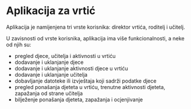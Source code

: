 # Aplikacija za vrtić

Aplikacija je namijenjena tri vrste korisnika: direktor vrtića, roditelj i učitelj.

U zavisnosti od vrste korisnika, aplikacija ima više funkcionalnosti, a neke od njih su:
- pregled djece, učitelja i aktivnosti u vrtiću
- dodavanje i uklanjanje djece
- dodavanje i uklanjanje aktivnosti djece u vrtiću
- dodavanje i uklanjanje učitelja
- dobavljanje datoteke ili izvještaja koji sadrži podatke djece
- pregled ponašanja djeteta u vrtiću, trenutne aktivnosti djeteta, zapažanja od strane učitelja
- bilježenje ponašanja djeteta, zapažanja i ocjenjivanje


